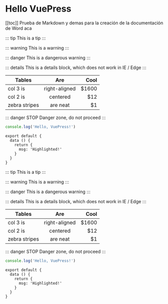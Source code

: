 # Hello VuePress
[[toc]]
Prueba de Markdown y demas para la creación de la documentación de Word aca


::: tip
This is a tip
:::

::: warning
This is a warning
:::

::: danger
This is a dangerous warning
:::

::: details
This is a details block, which does not work in IE / Edge
:::

| Tables        | Are           | Cool  |
| ------------- |:-------------:| -----:|
| col 3 is      | right-aligned | $1600 |
| col 2 is      | centered      |   $12 |
| zebra stripes | are neat      |    $1 |

::: danger STOP
Danger zone, do not proceed
:::

```js
console.log('Hello, VuePress!')
```

``` js{4}
export default {
  data () {
    return {
      msg: 'Highlighted!'
    }
  }
}
```


::: tip
This is a tip
:::

::: warning
This is a warning
:::

::: danger
This is a dangerous warning
:::

::: details
This is a details block, which does not work in IE / Edge
:::

| Tables        | Are           | Cool  |
| ------------- |:-------------:| -----:|
| col 3 is      | right-aligned | $1600 |
| col 2 is      | centered      |   $12 |
| zebra stripes | are neat      |    $1 |

::: danger STOP
Danger zone, do not proceed
:::

```js
console.log('Hello, VuePress!')
```

``` js{4}
export default {
  data () {
    return {
      msg: 'Highlighted!'
    }
  }
}
```